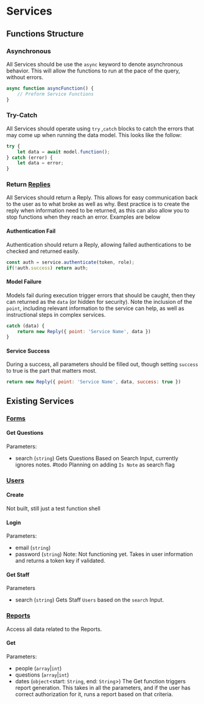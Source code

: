# Services
## Functions Structure
### Asynchronous  
All Services should be use the `async` keyword to denote asynchronous behavior. This will allow the functions to run at the pace of the query, without errors. 
```javascript
async function asyncFunction() {
	// Preform Service Functions
}
```

### Try-Catch
All Services should operate using `try` ,`catch` blocks to catch the errors that may come up when running the data model. This looks like the follow: 
```javascript 
try {
	let data = await model.function();
} catch (error) {
	let data = error;
}
```

### Return [Replies](Library#Reply)
All Services should return a Reply. This allows for easy communication back to the user as to what broke as well as why. Best practice is to create the reply when information need to be returned, as this can also allow you to stop functions when they reach an error. Examples are below
#### Authentication Fail
Authentication should return a Reply, allowing failed authentications to be checked and returned easily.
```javascript 
const auth = service.authenticate(token, role);
if(!auth.success) return auth;
```
#### Model Failure
Models fail during execution trigger errors that should be caught, then they can returned as the `data` (or hidden for security). Note the inclusion of the `point`, including relevant information to the service can help, as well as instructional steps in complex services. 
```javascript 
catch (data) {
	return new Reply({ point: 'Service Name', data })
}
```

#### Service Success
During a success, all parameters should be filled out, though setting `success` to true is the part that matters most. 
```javascript 
return new Reply({ point: 'Service Name', data, success: true })
```

## Existing Services
### [Forms](Forms.js)
#### Get Questions 
Parameters: 
- search (`string`)
Gets Questions Based on Search Input, currently ignores notes. 
#todo Planning on adding `Is Note` as search flag
 
### [Users](Users.js) 
#### Create
Not built, still just a test function shell 

#### Login
Parameters:
- email (`string`)
- password (`string`)
Note: Not functioning yet. Takes in user information and returns a token key if validated. 

#### Get Staff
Parameters 
- search (`string`)
Gets Staff `Users` based on the `search` Input.


### [Reports](Reports.js)
Access all data related to the Reports. 

#### Get 
Parameters: 
- people (`array`|`int`)
- questions (`array`|`int`)
- dates (`object`<start: `String`, end: `String`>)
The Get function triggers report generation. This takes in all the parameters, and if the user has correct authorization for it, runs a report based on that criteria. 